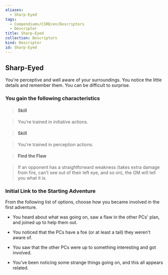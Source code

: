 ```yaml
---
aliases:
  - Sharp-Eyed
tags:
  - Compendiums/CSRD/en/Descriptors
  - Descriptor
title: Sharp-Eyed
collection: Descriptors
kind: Descriptor
id: Sharp-Eyed
---
```

## Sharp-Eyed    
You're perceptive and well aware of your surroundings. You notice the little details and remember them. You can be difficult to surprise.  
### You gain the following characteristics    
> #### Skill  
> You're trained in initiative actions.    
  
> #### Skill  
> You're trained in perception actions.    
  
> #### Find the Flaw  
> If an opponent has a straightforward weakness (takes extra damage from fire, can't see out of their left eye, and so on), the GM will tell you what it is.    
  
### Initial Link to the Starting Adventure    
From the following list of options, choose how you became involved in the first adventure.    
- You heard about what was going on, saw a flaw in the other PCs' plan, and joined up to help them out.    
- You noticed that the PCs have a foe (or at least a tail) they weren't aware of.    
- You saw that the other PCs were up to something interesting and got involved.    
- You've been noticing some strange things going on, and this all appears related.  
